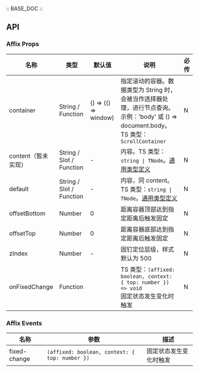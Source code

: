 :: BASE_DOC ::

## API
### Affix Props

名称 | 类型 | 默认值 | 说明 | 必传
-- | -- | -- | -- | --
container | String / Function | () => (() => window) | 指定滚动的容器。数据类型为 String 时，会被当作选择器处理，进行节点查询。示例：'body' 或 () => document.body。TS 类型：`ScrollContainer` | N
content（暂未实现） | String / Slot / Function | - | 内容。TS 类型：`string \| TNode`。[通用类型定义](https://github.com/Tencent/tdesign-vue-next/blob/develop/src/common.ts) | N
default | String / Slot / Function | - | 内容，同 content。TS 类型：`string \| TNode`。[通用类型定义](https://github.com/Tencent/tdesign-vue-next/blob/develop/src/common.ts) | N
offsetBottom | Number | 0 |  距离容器顶部达到指定距离后触发固定 | N
offsetTop | Number | 0 |  距离容器底部达到指定距离后触发固定 | N
zIndex | Number | - | 固钉定位层级，样式默认为 500 | N
onFixedChange | Function |  | TS 类型：`(affixed: boolean, context: { top: number }) => void`<br/>固定状态发生变化时触发 | N

### Affix Events

名称 | 参数 | 描述
-- | -- | --
fixed-change | `(affixed: boolean, context: { top: number })` | 固定状态发生变化时触发
